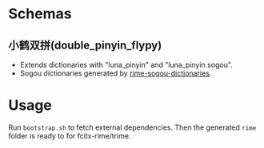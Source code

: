 # Schemas
## 小鹤双拼(double_pinyin_flypy)
- Extends dictionaries with "luna_pinyin" and "luna_pinyin.sogou".
- Sogou dictionaries generated by [rime-sogou-dictionaries](https://github.com/15cm/rime-sogou-dictionaries).

# Usage
Run `bootstrap.sh` to fetch external dependencies. Then the generated `rime` folder is ready to for fcitx-rime/trime.
